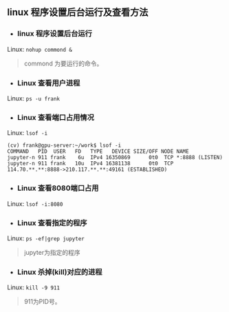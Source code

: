 ## linux 程序设置后台运行及查看方法

- ### linux 程序设置后台运行
Linux: `nohup commond &`
> commond 为要运行的命令。

- ### Linux 查看用户进程
Linux: `ps -u frank`

- ### Linux 查看端口占用情况
Linux: `lsof -i`

```linux
(cv) frank@gpu-server:~/work$ lsof -i
COMMAND   PID  USER   FD   TYPE   DEVICE SIZE/OFF NODE NAME
jupyter-n 911 frank    6u  IPv4 16350869      0t0  TCP *:8888 (LISTEN)
jupyter-n 911 frank   10u  IPv4 16381138      0t0  TCP 114.70.**.**:8888->210.117.**.**:49161 (ESTABLISHED)
```

- ### Linux 查看8080端口占用
Linux: `lsof -i:8080` 

- ### Linux 查看指定的程序
Linux: `ps -ef|grep jupyter `   
> jupyter为指定的程序

- ### Linux 杀掉(kill)对应的进程
Linux: `kill -9 911`    
> 911为PID号。